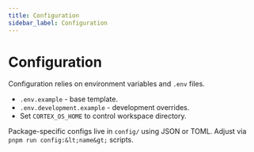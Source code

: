```yaml
---
title: Configuration
sidebar_label: Configuration
---
```


# Configuration

Configuration relies on environment variables and `.env` files.

- `.env.example` - base template.
- `.env.development.example` - development overrides.
- Set `CORTEX_OS_HOME` to control workspace directory.

Package-specific configs live in `config/` using JSON or TOML. Adjust via `pnpm run config:&lt;name&gt;` scripts.
